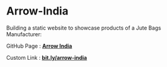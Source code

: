 # Arrow-India
Building a static website to showcase products of a Jute Bags Manufacturer:

GitHub Page : <a href="https://souvikmajumder26.github.io/Arrow-India/"><b>Arrow India</b></a>

Custom Link : <a href="bit.ly/arrow-india"><b>bit.ly/arrow-india</b></a>
